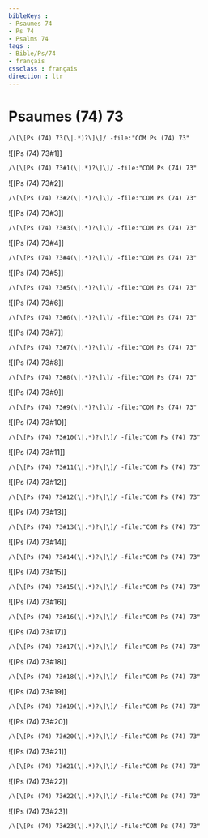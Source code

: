 ```yaml
---
bibleKeys : 
- Psaumes 74
- Ps 74
- Psalms 74
tags : 
- Bible/Ps/74
- français
cssclass : français
direction : ltr
---
```


# Psaumes (74) 73

```query
/\[\[Ps (74) 73(\|.*)?\]\]/ -file:"COM Ps (74) 73"
```



![[Ps (74) 73#1]]

```query
/\[\[Ps (74) 73#1(\|.*)?\]\]/ -file:"COM Ps (74) 73"
```

![[Ps (74) 73#2]]

```query
/\[\[Ps (74) 73#2(\|.*)?\]\]/ -file:"COM Ps (74) 73"
```

![[Ps (74) 73#3]]

```query
/\[\[Ps (74) 73#3(\|.*)?\]\]/ -file:"COM Ps (74) 73"
```

![[Ps (74) 73#4]]

```query
/\[\[Ps (74) 73#4(\|.*)?\]\]/ -file:"COM Ps (74) 73"
```

![[Ps (74) 73#5]]

```query
/\[\[Ps (74) 73#5(\|.*)?\]\]/ -file:"COM Ps (74) 73"
```

![[Ps (74) 73#6]]

```query
/\[\[Ps (74) 73#6(\|.*)?\]\]/ -file:"COM Ps (74) 73"
```

![[Ps (74) 73#7]]

```query
/\[\[Ps (74) 73#7(\|.*)?\]\]/ -file:"COM Ps (74) 73"
```

![[Ps (74) 73#8]]

```query
/\[\[Ps (74) 73#8(\|.*)?\]\]/ -file:"COM Ps (74) 73"
```

![[Ps (74) 73#9]]

```query
/\[\[Ps (74) 73#9(\|.*)?\]\]/ -file:"COM Ps (74) 73"
```

![[Ps (74) 73#10]]

```query
/\[\[Ps (74) 73#10(\|.*)?\]\]/ -file:"COM Ps (74) 73"
```

![[Ps (74) 73#11]]

```query
/\[\[Ps (74) 73#11(\|.*)?\]\]/ -file:"COM Ps (74) 73"
```

![[Ps (74) 73#12]]

```query
/\[\[Ps (74) 73#12(\|.*)?\]\]/ -file:"COM Ps (74) 73"
```

![[Ps (74) 73#13]]

```query
/\[\[Ps (74) 73#13(\|.*)?\]\]/ -file:"COM Ps (74) 73"
```

![[Ps (74) 73#14]]

```query
/\[\[Ps (74) 73#14(\|.*)?\]\]/ -file:"COM Ps (74) 73"
```

![[Ps (74) 73#15]]

```query
/\[\[Ps (74) 73#15(\|.*)?\]\]/ -file:"COM Ps (74) 73"
```

![[Ps (74) 73#16]]

```query
/\[\[Ps (74) 73#16(\|.*)?\]\]/ -file:"COM Ps (74) 73"
```

![[Ps (74) 73#17]]

```query
/\[\[Ps (74) 73#17(\|.*)?\]\]/ -file:"COM Ps (74) 73"
```

![[Ps (74) 73#18]]

```query
/\[\[Ps (74) 73#18(\|.*)?\]\]/ -file:"COM Ps (74) 73"
```

![[Ps (74) 73#19]]

```query
/\[\[Ps (74) 73#19(\|.*)?\]\]/ -file:"COM Ps (74) 73"
```

![[Ps (74) 73#20]]

```query
/\[\[Ps (74) 73#20(\|.*)?\]\]/ -file:"COM Ps (74) 73"
```

![[Ps (74) 73#21]]

```query
/\[\[Ps (74) 73#21(\|.*)?\]\]/ -file:"COM Ps (74) 73"
```

![[Ps (74) 73#22]]

```query
/\[\[Ps (74) 73#22(\|.*)?\]\]/ -file:"COM Ps (74) 73"
```

![[Ps (74) 73#23]]

```query
/\[\[Ps (74) 73#23(\|.*)?\]\]/ -file:"COM Ps (74) 73"
```

